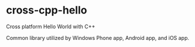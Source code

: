 # cross-cpp-hello
Cross platform Hello World with C++

Common library utilized by Windows Phone app, Android app, and iOS app.
